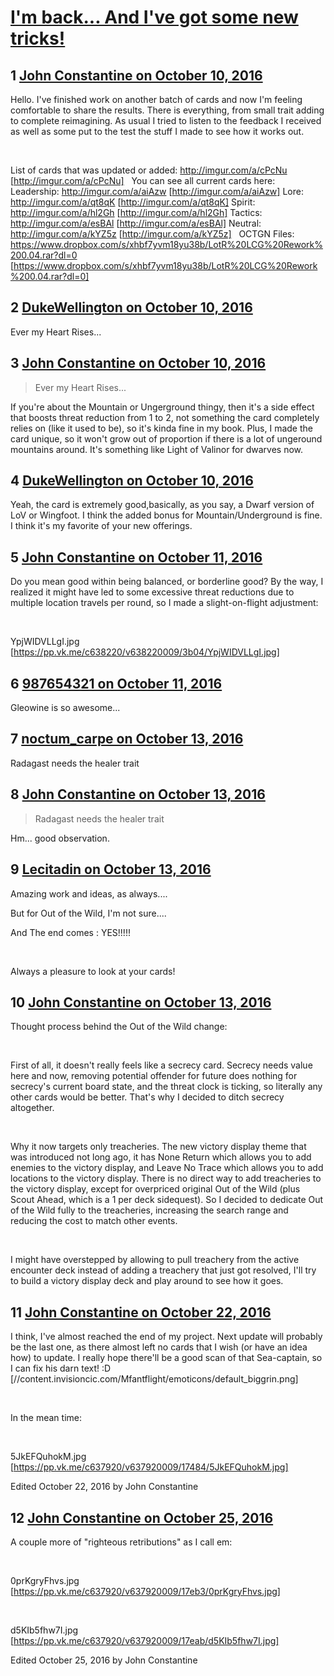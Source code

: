 # [I&#039;m back... And I&#039;ve got some new tricks!](https://community.fantasyflightgames.com/topic/232074-im-back-and-ive-got-some-new-tricks/)

## 1 [John Constantine on October 10, 2016](https://community.fantasyflightgames.com/topic/232074-im-back-and-ive-got-some-new-tricks/?do=findComment&comment=2450843)

Hello. I've finished work on another batch of cards and now I'm feeling comfortable to share the results. There is everything, from small trait adding to complete reimagining. As usual I tried to listen to the feedback I received as well as some put to the test the stuff I made to see how it works out. 

 

List of cards that was updated or added:
http://imgur.com/a/cPcNu [http://imgur.com/a/cPcNu]
 
You can see all current cards here:
Leadership: http://imgur.com/a/aiAzw [http://imgur.com/a/aiAzw]
Lore: http://imgur.com/a/qt8qK [http://imgur.com/a/qt8qK]
Spirit: http://imgur.com/a/hl2Gh [http://imgur.com/a/hl2Gh]
Tactics: http://imgur.com/a/esBAl [http://imgur.com/a/esBAl]
Neutral: http://imgur.com/a/kYZ5z [http://imgur.com/a/kYZ5z]
 
OCTGN Files:
https://www.dropbox.com/s/xhbf7yvm18yu38b/LotR%20LCG%20Rework%200.04.rar?dl=0 [https://www.dropbox.com/s/xhbf7yvm18yu38b/LotR%20LCG%20Rework%200.04.rar?dl=0]

## 2 [DukeWellington on October 10, 2016](https://community.fantasyflightgames.com/topic/232074-im-back-and-ive-got-some-new-tricks/?do=findComment&comment=2450920)

Ever my Heart Rises...

## 3 [John Constantine on October 10, 2016](https://community.fantasyflightgames.com/topic/232074-im-back-and-ive-got-some-new-tricks/?do=findComment&comment=2450925)

> Ever my Heart Rises...

If you're about the Mountain or Ungerground thingy, then it's a side effect that boosts threat reduction from 1 to 2, not something the card completely relies on (like it used to be), so it's kinda fine in my book. Plus, I made the card unique, so it won't grow out of proportion if there is a lot of ungeround mountains around. It's something like Light of Valinor for dwarves now.

## 4 [DukeWellington on October 10, 2016](https://community.fantasyflightgames.com/topic/232074-im-back-and-ive-got-some-new-tricks/?do=findComment&comment=2450936)

Yeah, the card is extremely good,basically, as you say, a Dwarf version of LoV or Wingfoot. I think the added bonus for Mountain/Underground is fine. I think it's my favorite of your new offerings.

## 5 [John Constantine on October 11, 2016](https://community.fantasyflightgames.com/topic/232074-im-back-and-ive-got-some-new-tricks/?do=findComment&comment=2451615)

Do you mean good within being balanced, or borderline good? By the way, I realized it might have led to some excessive threat reductions due to multiple location travels per round, so I made a slight-on-flight adjustment:

 

YpjWIDVLLgI.jpg [https://pp.vk.me/c638220/v638220009/3b04/YpjWIDVLLgI.jpg]

## 6 [987654321 on October 11, 2016](https://community.fantasyflightgames.com/topic/232074-im-back-and-ive-got-some-new-tricks/?do=findComment&comment=2451727)

Gleowine is so awesome...

## 7 [noctum_carpe on October 13, 2016](https://community.fantasyflightgames.com/topic/232074-im-back-and-ive-got-some-new-tricks/?do=findComment&comment=2455641)

Radagast needs the healer trait

## 8 [John Constantine on October 13, 2016](https://community.fantasyflightgames.com/topic/232074-im-back-and-ive-got-some-new-tricks/?do=findComment&comment=2455729)

> Radagast needs the healer trait

Hm... good observation.

## 9 [Lecitadin on October 13, 2016](https://community.fantasyflightgames.com/topic/232074-im-back-and-ive-got-some-new-tricks/?do=findComment&comment=2455995)

Amazing work and ideas, as always....

But for Out of the Wild, I'm not sure....
 

And The end comes : YES!!!!!

 

Always a pleasure to look at your cards!

## 10 [John Constantine on October 13, 2016](https://community.fantasyflightgames.com/topic/232074-im-back-and-ive-got-some-new-tricks/?do=findComment&comment=2456013)

Thought process behind the Out of the Wild change:

 

First of all, it doesn't really feels like a secrecy card. Secrecy needs value here and now, removing potential offender for future does nothing for secrecy's current board state, and the threat clock is ticking, so literally any other cards would be better. That's why I decided to ditch secrecy altogether.

 

Why it now targets only treacheries. The new victory display theme that was introduced not long ago, it has None Return which allows you to add enemies to the victory display, and Leave No Trace which allows you to add locations to the victory display. There is no direct way to add treacheries to the victory display, except for overpriced original Out of the Wild (plus Scout Ahead, which is a 1 per deck sidequest). So I decided to dedicate Out of the Wild fully to the treacheries, increasing the search range and reducing the cost to match other events.

 

I might have overstepped by allowing to pull treachery from the active encounter deck instead of adding a treachery that just got resolved, I'll try to build a victory display deck and play around to see how it goes.

## 11 [John Constantine on October 22, 2016](https://community.fantasyflightgames.com/topic/232074-im-back-and-ive-got-some-new-tricks/?do=findComment&comment=2470163)

I think, I've almost reached the end of my project. Next update will probably be the last one, as there almost left no cards that I wish (or have an idea how) to update. I really hope there'll be a good scan of that Sea-captain, so I can fix his darn text! :D [//content.invisioncic.com/Mfantflight/emoticons/default_biggrin.png]

 

In the mean time: 

 

5JkEFQuhokM.jpg [https://pp.vk.me/c637920/v637920009/17484/5JkEFQuhokM.jpg]

Edited October 22, 2016 by John Constantine

## 12 [John Constantine on October 25, 2016](https://community.fantasyflightgames.com/topic/232074-im-back-and-ive-got-some-new-tricks/?do=findComment&comment=2473858)

A couple more of "righteous retributions" as I call em:

 

0prKgryFhvs.jpg [https://pp.vk.me/c637920/v637920009/17eb3/0prKgryFhvs.jpg]

 

d5KIb5fhw7I.jpg [https://pp.vk.me/c637920/v637920009/17eab/d5KIb5fhw7I.jpg]

Edited October 25, 2016 by John Constantine

